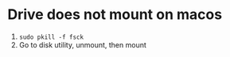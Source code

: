 # Drive does not mount on macos

1. `sudo pkill -f fsck`
1. Go to disk utility, unmount, then mount
